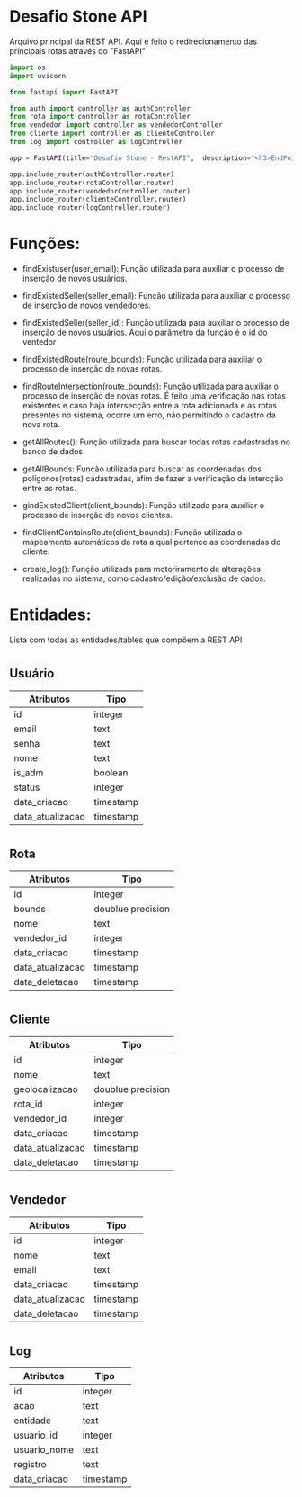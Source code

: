 # Desafio Stone API

Arquivo principal da REST API. Aqui é feito o redirecionamento das principais rotas através do "FastAPI"
```py
import os
import uvicorn

from fastapi import FastAPI

from auth import controller as authController
from rota import controller as rotaController
from vendedor import controller as vendedorController
from cliente import controller as clienteController
from log import controller as logController

app = FastAPI(title="Desafio Stone - RestAPI",  description="<h3>EndPoints referentes a aplicação</h3>")

app.include_router(authController.router)
app.include_router(rotaController.router)
app.include_router(vendedorController.router)
app.include_router(clienteController.router)
app.include_router(logController.router)
```

# Funções:
- findExistuser(user_email):
    Função utilizada para auxiliar o processo de inserção de novos usuários.

- findExistedSeller(seller_email): 
    Função utilizada para auxiliar o processo de inserção de novos vendedores.

- findExistedSeller(seller_id): 
    Função utilizada para auxiliar o processo de inserção de novos usuários. Aqui o parâmetro da função é o id do ventedor

- findExistedRoute(route_bounds):
    Função utilizada para auxiliar o processo de inserção de novas rotas.

- findRouteIntersection(route_bounds):
    Função utilizada para auxiliar o processo de inserção de novas rotas. É feito uma verificação nas rotas existentes e caso haja intersecção entre a rota adicionada e as rotas presentes no sistema, ocorre um erro, não permitindo o cadastro da nova rota.

- getAllRoutes():
    Função utilizada para buscar todas rotas cadastradas no banco de dados.

- getAllBounds:
    Função utilizada para buscar as coordenadas dos polígonos(rotas) cadastradas, afim de fazer a verificação da intercção entre as rotas.

- gindExistedClient(client_bounds):
    Função utilizada para auxiliar o processo de inserção de novos clientes.

- findClientContainsRoute(client_bounds):
    Função utilizada o mapeamento automáticos da rota a qual pertence as coordenadas do cliente.

- create_log():
    Função utilizada para motoriramento de alterações realizadas no sistema, como cadastro/edição/exclusão de dados.

# Entidades:

Lista com todas as entidades/tables que compõem a REST API

#
## Usuário

| Atributos         | Tipo              |   
|-------------------|-------------------|
| id                | integer           |
| email             | text              |
| senha             | text              |
| nome              | text              |
| is_adm            | boolean           |
| status            | integer           |
| data_criacao      | timestamp         |
| data_atualizacao  | timestamp         |

#
## Rota

| Atributos         | Tipo              |   
|-------------------|-------------------|
| id                | integer           |
| bounds            | doublue precision |
| nome              | text              |
| vendedor_id       | integer           |
| data_criacao      | timestamp         |
| data_atualizacao  | timestamp         |
| data_deletacao    | timestamp         |

#
## Cliente

| Atributos         | Tipo              |   
|-------------------|-------------------|
| id                | integer           |
| nome              | text              |
| geolocalizacao    | doublue precision |
| rota_id           | integer           |
| vendedor_id       | integer           |
| data_criacao      | timestamp         |
| data_atualizacao  | timestamp         |
| data_deletacao    | timestamp         |

#
## Vendedor

| Atributos         | Tipo              |   
|-------------------|-------------------|
| id                | integer           |
| nome              | text              |
| email             | text              |
| data_criacao      | timestamp         |
| data_atualizacao  | timestamp         |
| data_deletacao    | timestamp         |

#
## Log

| Atributos         | Tipo              |   
|-------------------|-------------------|
| id                | integer           |
| acao              | text              |
| entidade          | text              |
| usuario_id        | integer           |
| usuario_nome      | text              |
| registro          | text              |
| data_criacao      | timestamp         |

#